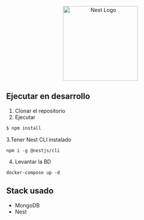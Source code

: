 <p align="center">
  <a href="http://nestjs.com/" target="blank"><img src="https://nestjs.com/img/logo-small.svg" width="200" alt="Nest Logo" /></a>
</p>

## Ejecutar en desarrollo
1. Clonar el repositorio
2. Ejecutar 
```bash
$ npm install
```
3.Tener Nest CLI instalado
```
npm i -g @nestjs/cli
```
4. Levantar la BD
```
docker-compose up -d
```

## Stack usado
* MongoDB
* Nest



